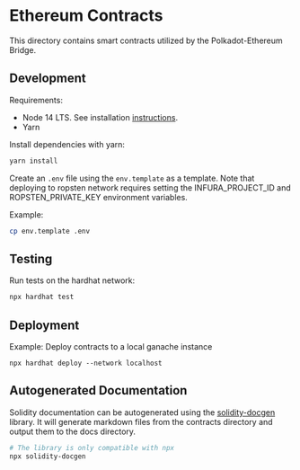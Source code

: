 # Ethereum Contracts

This directory contains smart contracts utilized by the Polkadot-Ethereum Bridge.

## Development

Requirements:
* Node 14 LTS. See installation [instructions](https://www.digitalocean.com/community/tutorials/how-to-install-node-js-on-ubuntu-20-04#option-3-%E2%80%94-installing-node-using-the-node-version-manager).
* Yarn

Install dependencies with yarn:

```bash
yarn install
```

Create an `.env` file using the `env.template` as a template. Note that deploying to ropsten network requires setting the INFURA_PROJECT_ID and ROPSTEN_PRIVATE_KEY environment variables.

Example:

```bash
cp env.template .env
```

## Testing

Run tests on the hardhat network:

```bash
npx hardhat test
```

## Deployment

Example: Deploy contracts to a local ganache instance

```
npx hardhat deploy --network localhost
```

## Autogenerated Documentation

Solidity documentation can be autogenerated using the [solidity-docgen](https://github.com/OpenZeppelin/solidity-docgen) library. It will generate markdown files from the contracts directory and output them to the docs directory.

```bash
# The library is only compatible with npx
npx solidity-docgen
```

